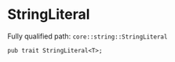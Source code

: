 # StringLiteral

Fully qualified path: `core::string::StringLiteral`

<pre><code class="language-rust">pub trait StringLiteral&lt;T&gt;;</code></pre>

